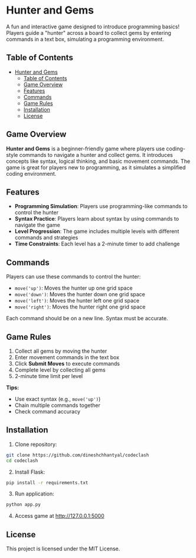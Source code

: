 # Hunter and Gems

A fun and interactive game designed to introduce programming basics! Players guide a "hunter" across a board to collect gems by entering commands in a text box, simulating a programming environment.

## Table of Contents

- [Hunter and Gems](#hunter-and-gems)
  - [Table of Contents](#table-of-contents)
  - [Game Overview](#game-overview)
  - [Features](#features)
  - [Commands](#commands)
  - [Game Rules](#game-rules)
  - [Installation](#installation)
  - [License](#license)

## Game Overview

**Hunter and Gems** is a beginner-friendly game where players use coding-style commands to navigate a hunter and collect gems. It introduces concepts like syntax, logical thinking, and basic movement commands. The game is great for players new to programming, as it simulates a simplified coding environment.

## Features

- **Programming Simulation**: Players use programming-like commands to control the hunter
- **Syntax Practice**: Players learn about syntax by using commands to navigate the game
- **Level Progression**: The game includes multiple levels with different commands and strategies
- **Time Constraints**: Each level has a 2-minute timer to add challenge

## Commands

Players can use these commands to control the hunter:

- `move('up')`: Moves the hunter up one grid space
- `move('down')`: Moves the hunter down one grid space
- `move('left')`: Moves the hunter left one grid space
- `move('right')`: Moves the hunter right one grid space

Each command should be on a new line. Syntax must be accurate.

## Game Rules

1. Collect all gems by moving the hunter
2. Enter movement commands in the text box
3. Click **Submit Moves** to execute commands
4. Complete level by collecting all gems
5. 2-minute time limit per level

**Tips:**

- Use exact syntax (e.g., `move('up')`)
- Chain multiple commands together
- Check command accuracy

## Installation

1. Clone repository:

```bash
git clone https://github.com/dineshchhantyal/codeclash
cd codeclash
```

2. Install Flask:

```bash
pip install -r requirements.txt
```

3. Run application:

```bash
python app.py
```

4. Access game at http://127.0.0.1:5000

## License

This project is licensed under the MIT License.
